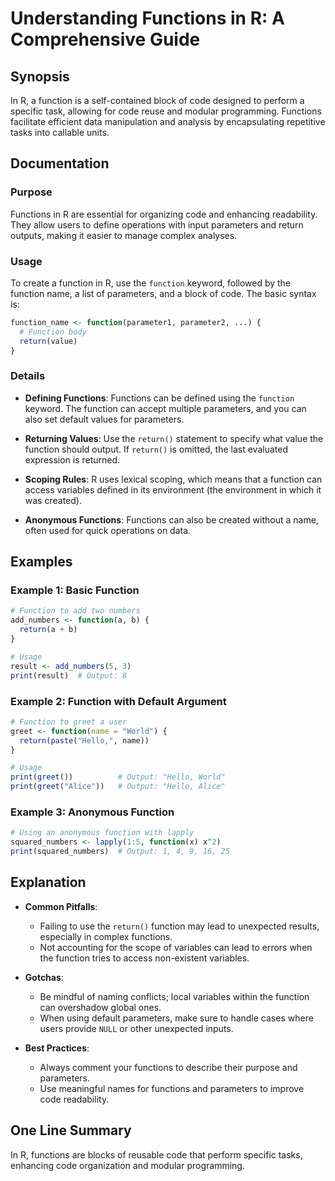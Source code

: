 <!--
Meta Description: # Understanding Functions in R: A Comprehensive Guide ## Synopsis In R, a function is a self-contained block of code designed to perform a specific ta...
Meta Keywords: function, functions, code, parameters, return
-->

# Understanding Functions in R: A Comprehensive Guide

## Synopsis
In R, a function is a self-contained block of code designed to perform a specific task, allowing for code reuse and modular programming. Functions facilitate efficient data manipulation and analysis by encapsulating repetitive tasks into callable units.

## Documentation

### Purpose
Functions in R are essential for organizing code and enhancing readability. They allow users to define operations with input parameters and return outputs, making it easier to manage complex analyses. 

### Usage
To create a function in R, use the `function` keyword, followed by the function name, a list of parameters, and a block of code. The basic syntax is:

```R
function_name <- function(parameter1, parameter2, ...) {
  # Function body
  return(value)
}
```

### Details
- **Defining Functions**: Functions can be defined using the `function` keyword. The function can accept multiple parameters, and you can also set default values for parameters.
  
- **Returning Values**: Use the `return()` statement to specify what value the function should output. If `return()` is omitted, the last evaluated expression is returned.

- **Scoping Rules**: R uses lexical scoping, which means that a function can access variables defined in its environment (the environment in which it was created).

- **Anonymous Functions**: Functions can also be created without a name, often used for quick operations on data.

## Examples

### Example 1: Basic Function
```R
# Function to add two numbers
add_numbers <- function(a, b) {
  return(a + b)
}

# Usage
result <- add_numbers(5, 3)
print(result)  # Output: 8
```

### Example 2: Function with Default Argument
```R
# Function to greet a user
greet <- function(name = "World") {
  return(paste("Hello,", name))
}

# Usage
print(greet())          # Output: "Hello, World"
print(greet("Alice"))   # Output: "Hello, Alice"
```

### Example 3: Anonymous Function
```R
# Using an anonymous function with lapply
squared_numbers <- lapply(1:5, function(x) x^2)
print(squared_numbers)  # Output: 1, 4, 9, 16, 25
```

## Explanation
- **Common Pitfalls**: 
  - Failing to use the `return()` function may lead to unexpected results, especially in complex functions.
  - Not accounting for the scope of variables can lead to errors when the function tries to access non-existent variables.

- **Gotchas**: 
  - Be mindful of naming conflicts; local variables within the function can overshadow global ones.
  - When using default parameters, make sure to handle cases where users provide `NULL` or other unexpected inputs.

- **Best Practices**: 
  - Always comment your functions to describe their purpose and parameters.
  - Use meaningful names for functions and parameters to improve code readability.

## One Line Summary
In R, functions are blocks of reusable code that perform specific tasks, enhancing code organization and modular programming.